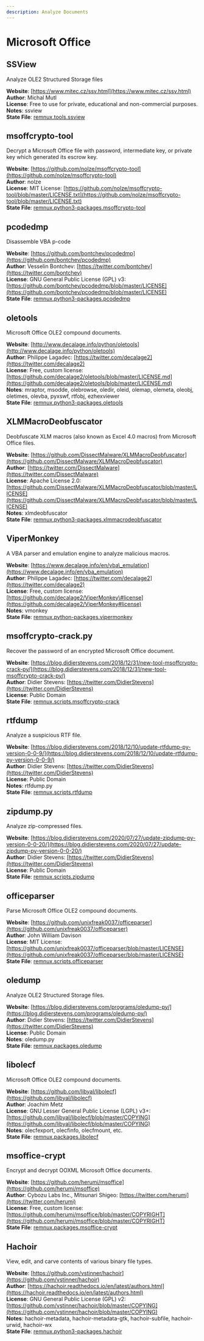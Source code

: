 ```yaml
---
description: Analyze Documents
---
```


# Microsoft Office

## SSView

Analyze OLE2 Structured Storage files

**Website**: [https://www.mitec.cz/ssv.html](https://www.mitec.cz/ssv.html)  
**Author**: Michal Mutl  
**License**: Free to use for private, educational and non-commercial purposes.  
**Notes**: ssview  
**State File**: [remnux.tools.ssview](https://github.com/REMnux/salt-states/blob/master/remnux/tools/ssview.sls)

## msoffcrypto-tool

Decrypt a Microsoft Office file with password, intermediate key, or private key which generated its escrow key.

**Website**: [https://github.com/nolze/msoffcrypto-tool](https://github.com/nolze/msoffcrypto-tool)  
**Author**: nolze  
**License**: MIT License: [https://github.com/nolze/msoffcrypto-tool/blob/master/LICENSE.txt](https://github.com/nolze/msoffcrypto-tool/blob/master/LICENSE.txt)  
**State File**: [remnux.python3-packages.msoffcrypto-tool](https://github.com/REMnux/salt-states/blob/master/remnux/python3-packages/msoffcrypto-tool.sls)

## pcodedmp

Disassemble VBA p-code

**Website**: [https://github.com/bontchev/pcodedmp](https://github.com/bontchev/pcodedmp)  
**Author**: Vesselin Bontchev: [https://twitter.com/bontchev](https://twitter.com/bontchev)  
**License**: GNU General Public License \(GPL\) v3: [https://github.com/bontchev/pcodedmp/blob/master/LICENSE](https://github.com/bontchev/pcodedmp/blob/master/LICENSE)  
**State File**: [remnux.python3-packages.pcodedmp](https://github.com/REMnux/salt-states/blob/master/remnux/python3-packages/pcodedmp.sls)

## oletools

Microsoft Office OLE2 compound documents.

**Website**: [http://www.decalage.info/python/oletools](http://www.decalage.info/python/oletools)  
**Author**: Philippe Lagadec: [https://twitter.com/decalage2](https://twitter.com/decalage2)  
**License**: Free, custom license: [https://github.com/decalage2/oletools/blob/master/LICENSE.md](https://github.com/decalage2/oletools/blob/master/LICENSE.md)  
**Notes**: mraptor, msodde, olebrowse, oledir, oleid, olemap, olemeta, oleobj, oletimes, olevba, pyxswf, rtfobj, ezhexviewer  
**State File**: [remnux.python3-packages.oletools](https://github.com/REMnux/salt-states/blob/master/remnux/python3-packages/oletools.sls)

## XLMMacroDeobfuscator

Deobfuscate XLM macros \(also known as Excel 4.0 macros\) from Microsoft Office files.

**Website**: [https://github.com/DissectMalware/XLMMacroDeobfuscator](https://github.com/DissectMalware/XLMMacroDeobfuscator)  
**Author**: [https://twitter.com/DissectMalware](https://twitter.com/DissectMalware)  
**License**: Apache License 2.0: [https://github.com/DissectMalware/XLMMacroDeobfuscator/blob/master/LICENSE](https://github.com/DissectMalware/XLMMacroDeobfuscator/blob/master/LICENSE)  
**Notes**: xlmdeobfuscator  
**State File**: [remnux.python3-packages.xlmmacrodeobfuscator](https://github.com/REMnux/salt-states/blob/master/remnux/python3-packages/xlmmacrodeobfuscator.sls)

## ViperMonkey

A VBA parser and emulation engine to analyze malicious macros.

**Website**: [https://www.decalage.info/en/vba\_emulation](https://www.decalage.info/en/vba_emulation)  
**Author**: Philippe Lagadec: [https://twitter.com/decalage2](https://twitter.com/decalage2)  
**License**: Free, custom license: [https://github.com/decalage2/ViperMonkey\#license](https://github.com/decalage2/ViperMonkey#license)  
**Notes**: vmonkey  
**State File**: [remnux.python-packages.vipermonkey](https://github.com/REMnux/salt-states/blob/master/remnux/python-packages/vipermonkey.sls)

## msoffcrypto-crack.py

Recover the password of an encrypted Microsoft Office document.

**Website**: [https://blog.didierstevens.com/2018/12/31/new-tool-msoffcrypto-crack-py/](https://blog.didierstevens.com/2018/12/31/new-tool-msoffcrypto-crack-py/)  
**Author**: Didier Stevens: [https://twitter.com/DidierStevens](https://twitter.com/DidierStevens)  
**License**: Public Domain  
**State File**: [remnux.scripts.msoffcrypto-crack](https://github.com/REMnux/salt-states/blob/master/remnux/scripts/msoffcrypto-crack.sls)

## rtfdump

Analyze a suspicious RTF file.

**Website**: [https://blog.didierstevens.com/2018/12/10/update-rtfdump-py-version-0-0-9/](https://blog.didierstevens.com/2018/12/10/update-rtfdump-py-version-0-0-9/)  
**Author**: Didier Stevens: [https://twitter.com/DidierStevens](https://twitter.com/DidierStevens)  
**License**: Public Domain  
**Notes**: rtfdump.py  
**State File**: [remnux.scripts.rtfdump](https://github.com/REMnux/salt-states/blob/master/remnux/scripts/rtfdump.sls)

## zipdump.py

Analyze zip-compressed files.

**Website**: [https://blog.didierstevens.com/2020/07/27/update-zipdump-py-version-0-0-20/](https://blog.didierstevens.com/2020/07/27/update-zipdump-py-version-0-0-20/)  
**Author**: Didier Stevens: [https://twitter.com/DidierStevens](https://twitter.com/DidierStevens)  
**License**: Public Domain  
**State File**: [remnux.scripts.zipdump](https://github.com/REMnux/salt-states/blob/master/remnux/scripts/zipdump.sls)

## officeparser

Parse Microsoft Office OLE2 compound documents.

**Website**: [https://github.com/unixfreak0037/officeparser](https://github.com/unixfreak0037/officeparser)  
**Author**: John William Davison  
**License**: MIT License: [https://github.com/unixfreak0037/officeparser/blob/master/LICENSE](https://github.com/unixfreak0037/officeparser/blob/master/LICENSE)  
**State File**: [remnux.scripts.officeparser](https://github.com/REMnux/salt-states/blob/master/remnux/scripts/officeparser.sls)

## oledump

Analyze OLE2 Structured Storage files.

**Website**: [https://blog.didierstevens.com/programs/oledump-py/](https://blog.didierstevens.com/programs/oledump-py/)  
**Author**: Didier Stevens: [https://twitter.com/DidierStevens](https://twitter.com/DidierStevens)  
**License**: Public Domain  
**Notes**: oledump.py  
**State File**: [remnux.packages.oledump](https://github.com/REMnux/salt-states/blob/master/remnux/packages/oledump.sls)

## libolecf

Microsoft Office OLE2 compound documents.

**Website**: [https://github.com/libyal/libolecf](https://github.com/libyal/libolecf)  
**Author**: Joachim Metz  
**License**: GNU Lesser General Public License \(LGPL\) v3+: [https://github.com/libyal/libolecf/blob/master/COPYING](https://github.com/libyal/libolecf/blob/master/COPYING)  
**Notes**: olecfexport, olecfinfo, olecfmount, etc.  
**State File**: [remnux.packages.libolecf](https://github.com/REMnux/salt-states/blob/master/remnux/packages/libolecf.sls)

## msoffice-crypt

Encrypt and decrypt OOXML Microsoft Office documents.

**Website**: [https://github.com/herumi/msoffice](https://github.com/herumi/msoffice)  
**Author**: Cybozu Labs Inc., Mitsunari Shigeo: [https://twitter.com/herumi](https://twitter.com/herumi)  
**License**: Free, custom license: [https://github.com/herumi/msoffice/blob/master/COPYRIGHT](https://github.com/herumi/msoffice/blob/master/COPYRIGHT)  
**State File**: [remnux.packages.msoffice-crypt](https://github.com/REMnux/salt-states/blob/master/remnux/packages/msoffice-crypt.sls)

## Hachoir

View, edit, and carve contents of various binary file types.

**Website**: [https://github.com/vstinner/hachoir](https://github.com/vstinner/hachoir)  
**Author**: [https://hachoir.readthedocs.io/en/latest/authors.html](https://hachoir.readthedocs.io/en/latest/authors.html)  
**License**: GNU General Public License \(GPL\) v2: [https://github.com/vstinner/hachoir/blob/master/COPYING](https://github.com/vstinner/hachoir/blob/master/COPYING)  
**Notes**: hachoir-metadata, hachoir-metadata-gtk, hachoir-subfile, hachoir-urwid, hachoir-wx  
**State File**: [remnux.python3-packages.hachoir](https://github.com/REMnux/salt-states/blob/master/remnux/python3-packages/hachoir.sls)

